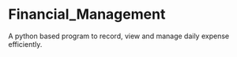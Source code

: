 # Financial_Management
A python based program to record, view and manage daily expense efficiently.
